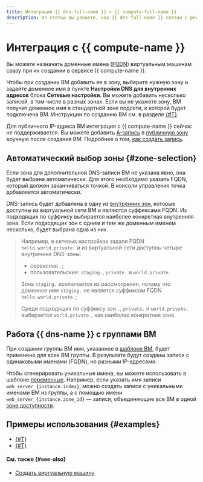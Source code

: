 ```yaml
---
title: Интеграция {{ dns-full-name }} с {{ compute-full-name }}
description: Из статьи вы узнаете, как {{ dns-full-name }} связан с ресурсами {{ compute-full-name }}.
---
```


# Интеграция с {{ compute-name }}

Вы можете назначать доменные имена ([FQDN](../../compute/concepts/network.md#hostname)) виртуальным машинам сразу при их создании в сервисе {{ compute-name }}.

Чтобы при создании ВМ добавить ее в зону, выберите нужную зону и задайте доменное имя в пункте **Настройки DNS для внутренних адресов** блока **Сетевые настройки**. Вы можете добавить несколько записей, в том числе в разных зонах. Если вы не укажете зону, ВМ получит доменное имя в стандартной зоне подсети, к которой будет подключена ВМ. Инструкции по созданию ВМ см. в разделе [{#T}](../../compute/operations/vm-create/create-linux-vm.md).

Для публичного IP-адреса ВМ интеграция с {{ compute-name }} сейчас не поддерживается. Вы можете добавить [A-запись](resource-record.md#a) в [публичную зону](dns-zone.md#public-zones) вручную после создания ВМ. Подробнее о том, [как создать запись](../operations/resource-record-create.md).

## Автоматический выбор зоны {#zone-selection}

Если зона для дополнительной DNS-записи ВМ не указана явно, она будет выбрана автоматически. Для этого необходимо указать FQDN, который должен заканчиваться точкой. В консоли управления точка добавляется автоматически.

DNS-запись будет добавлена в одну из [внутренних зон](dns-zone.md#private-zones), которые доступны из виртуальной сети ВМ и являются суффиксами FQDN. Из подходящих по суффиксу выбирается наиболее конкретная внутренняя зона. Если подходящих зон с одним и тем же доменным именем несколько, будет выбрана одна из них.

> Например, в сетевых настройках задали FQDN `hello.world.private.` и из виртуальной сети доступны четыре внутренние DNS-зоны:
>
> * сервисная `.`;
> * пользовательские: `staging.`, `private.` и `world.private.`
>
> Зона `staging.` исключается из рассмотрения, потому что доменное имя `staging.` не является суффиксом FQDN `hello.world.private.`;
>
> Среди подходящих по суффиксу зон `.`, `private.` и `world.private.` выбирается `world.private.`, как наиболее конкретная зона.

## Работа {{ dns-name }} с группами ВМ

При создании группы ВМ имя, указанное в [шаблоне ВМ](../../compute/concepts/instance-groups/instance-template.md), будет применено для всех ВМ группы. В результате будут созданы записи с одинаковыми именами (FQDN), но разными IP-адресами. 

Чтобы сгенерировать уникальные имена, вы можете использовать в шаблоне [переменные](../../compute/concepts/instance-groups/variables-in-the-template.md). Например, если указать имя записи `web_server_{instance.index}`, можно создать записи с уникальными именами ВМ из группы, а с помощью имени `web_server_{instance.zone_id}` — записи, объединяющие все ВМ в одной [зоне доступности](../../overview/concepts/geo-scope.md).


## Примеры использования {#examples}

* [{#T}](../tutorials/bind-domain-vm/index.md)
* [{#T}](../tutorials/bind-domain-vm/index.md)


#### См. также {#see-also}

* [Создать виртуальную машину](../../compute/operations/index.md)
